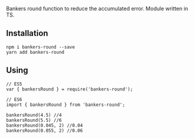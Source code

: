 Bankers round function to reduce the accumulated error. Module written in TS.

## Installation

	npm i bankers-round --save
	yarn add bankers-round


## Using

	// ES5
	var { bankersRound } = require('bankers-round');
	
	// ES6
	import { bankersRound } from 'bankers-round';

	bankersRound(4.5) //4
	bankersRound(5.5) //6
	bankersRound(0.045, 2) //0.04
	bankersRound(0.055, 2) //0.06
